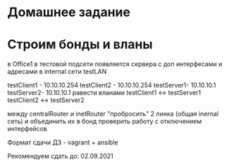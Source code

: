# Домашнее задание
# Строим бонды и вланы

в Office1 в тестовой подсети появляется сервера с доп интерфесами и адресами
в internal сети testLAN

testClient1 - 10.10.10.254
testClient2 - 10.10.10.254
testServer1- 10.10.10.1
testServer2- 10.10.10.1
равести вланами
testClient1 <-> testServer1
testClient2 <-> testServer2

между centralRouter и inetRouter
"пробросить" 2 линка (общая inernal сеть) и объединить их в бонд 
проверить работу c отключением интерфейсов

Формат сдачи ДЗ - vagrant + ansible

Рекомендуем сдать до: 02.09.2021